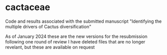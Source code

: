# cactaceae
Code and results associated with the submitted manuscript "Identifying the multiple drivers of Cactus diversification"

As of January 2024 these are the new versions for the resubmission following one round of review
I have deleted files that are no longer revelant, but these are available on request
